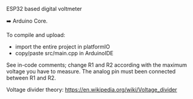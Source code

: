 ESP32 based digital voltmeter

➡️ Arduino Core.


To compile and upload: 
- import the entire project in platformIO
- copy/paste src/main.cpp in ArduinoIDE


See in-code comments; change R1 and R2 according with the maximum voltage you have to measure.
The analog pin must been connected between R1 and R2.

Voltage divider theory:  https://en.wikipedia.org/wiki/Voltage_divider
